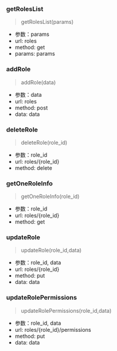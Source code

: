 ### getRolesList
> getRolesList(params)
- 参数：params
- url: roles
- method: get
- params: params

### addRole
> addRole(data)
- 参数：data
- url: roles
- method: post
- data: data

### deleteRole
> deleteRole(role_id)
- 参数：role_id
- url: roles/{role_id}
- method: delete

### getOneRoleInfo
> getOneRoleInfo(role_id)
- 参数：role_id
- url: roles/{role_id}
- method: get

### updateRole
> updateRole(role_id,data)
- 参数：role_id, data
- url: roles/{role_id}
- method: put
- data: data

### updateRolePermissions
> updateRolePermissions(role_id,data)
- 参数：role_id, data
- url: roles/{role_id}/permissions
- method: put
- data: data

